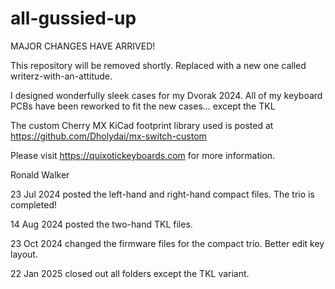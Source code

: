 # all-gussied-up

MAJOR CHANGES HAVE ARRIVED!

This repository will be removed shortly. Replaced with a new one called writerz-with-an-attitude.

I designed wonderfully sleek cases for my Dvorak 2024. All of my keyboard PCBs have been reworked to fit the new cases... except the TKL

The custom Cherry MX KiCad footprint library used is posted at https://github.com/Dholydai/mx-switch-custom

Please visit https://quixotickeyboards.com for more information.

Ronald Walker

23 Jul 2024 posted the left-hand and right-hand compact files. The trio is completed!

14 Aug 2024 posted the two-hand TKL files.

23 Oct 2024 changed the firmware files for the compact trio. Better edit key layout.

22 Jan 2025 closed out all folders except the TKL variant.
